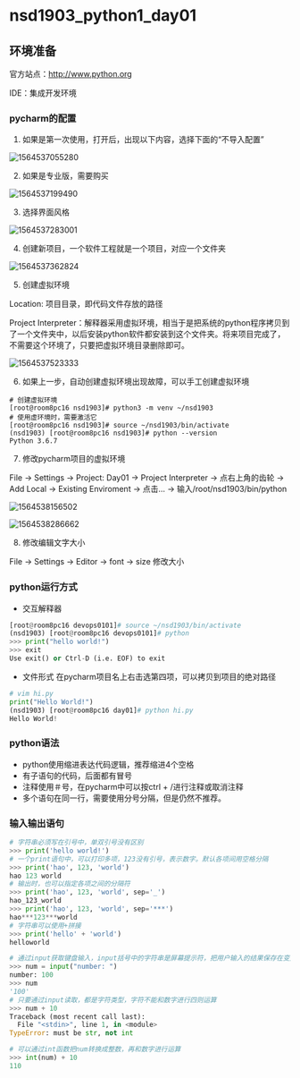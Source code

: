# nsd1903_python1_day01

## 环境准备

官方站点：http://www.python.org

IDE：集成开发环境

### pycharm的配置

1. 如果是第一次使用，打开后，出现以下内容，选择下面的“不导入配置”

![1564537055280](/root/.config/Typora/typora-user-images/1564537055280.png)

2. 如果是专业版，需要购买

![1564537199490](/root/.config/Typora/typora-user-images/1564537199490.png)

3. 选择界面风格

![1564537283001](/root/.config/Typora/typora-user-images/1564537283001.png)

4. 创建新项目，一个软件工程就是一个项目，对应一个文件夹

![1564537362824](/root/.config/Typora/typora-user-images/1564537362824.png)

5. 创建虚拟环境

Location: 项目目录，即代码文件存放的路径

Project Interpreter：解释器采用虚拟环境，相当于是把系统的python程序拷贝到了一个文件夹中，以后安装python软件都安装到这个文件夹。将来项目完成了，不需要这个环境了，只要把虚拟环境目录删除即可。

![1564537523333](/root/.config/Typora/typora-user-images/1564537523333.png)

6. 如果上一步，自动创建虚拟环境出现故障，可以手工创建虚拟环境

```shell
# 创建虚拟环境
[root@room8pc16 nsd1903]# python3 -m venv ~/nsd1903
# 使用虚环境时，需要激活它
[root@room8pc16 nsd1903]# source ~/nsd1903/bin/activate
(nsd1903) [root@room8pc16 nsd1903]# python --version
Python 3.6.7
```

7. 修改pycharm项目的虚拟环境

File -> Settings -> Project: Day01 -> Project Interpreter -> 点右上角的齿轮 -> Add Local ->   Existing Enviroment -> 点击... -> 输入/root/nsd1903/bin/python

![1564538156502](/root/.config/Typora/typora-user-images/1564538156502.png)

![1564538286662](/root/.config/Typora/typora-user-images/1564538286662.png)

8. 修改编辑文字大小

File -> Settings -> Editor -> font -> size 修改大小



### python运行方式

- 交互解释器

```python
[root@room8pc16 devops0101]# source ~/nsd1903/bin/activate
(nsd1903) [root@room8pc16 devops0101]# python
>>> print("hello world!")
>>> exit
Use exit() or Ctrl-D (i.e. EOF) to exit
```

- 文件形式
在pycharm项目名上右击选第四项，可以拷贝到项目的绝对路径

```python
# vim hi.py
print("Hello World!")
(nsd1903) [root@room8pc16 day01]# python hi.py 
Hello World!
```

### python语法

- python使用缩进表达代码逻辑，推荐缩进4个空格
- 有子语句的代码，后面都有冒号
- 注释使用＃号，在pycharm中可以按ctrl + /进行注释或取消注释
- 多个语句在同一行，需要使用分号分隔，但是仍然不推荐。

### 输入输出语句

```python
# 字符串必须写在引号中，单双引号没有区别
>>> print('hello world!')
# 一个print语句中，可以打印多项，123没有引号，表示数字。默认各项间用空格分隔
>>> print('hao', 123, 'world')
hao 123 world
# 输出时，也可以指定各项之间的分隔符
>>> print('hao', 123, 'world', sep='_')
hao_123_world
>>> print('hao', 123, 'world', sep='***')
hao***123***world
# 字符串可以使用+拼接 
>>> print('hello' + 'world')
helloworld

# 通过input获取键盘输入，input括号中的字符串是屏幕提示符，把用户输入的结果保存在变量num中，num是变量，使用时不用像shell那样加$前缀。
>>> num = input("number: ")
number: 100
>>> num
'100'
# 只要通过input读取，都是字符类型，字符不能和数字进行四则运算
>>> num + 10
Traceback (most recent call last):
  File "<stdin>", line 1, in <module>
TypeError: must be str, not int

# 可以通过int函数把num转换成整数，再和数字进行运算
>>> int(num) + 10
110
```







